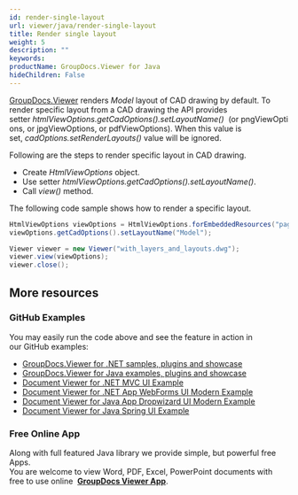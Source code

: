 ```yaml
---
id: render-single-layout
url: viewer/java/render-single-layout
title: Render single layout
weight: 5
description: ""
keywords: 
productName: GroupDocs.Viewer for Java
hideChildren: False
---
```

[GroupDocs.Viewer](https://products.groupdocs.com/viewer/java) renders *Model* layout of CAD drawing by default. To render specific layout from a CAD drawing the API provides setter *htmlViewOptions.getCadOptions().setLayoutName()*  (or pngViewOptions, or jpgViewOptions, or pdfViewOptions). When this value is set, *cadOptions.setRenderLayouts()* value will be ignored.

Following are the steps to render specific layout in CAD drawing.

*   Create *HtmlViewOptions* object.
*   Use setter *htmlViewOptions.getCadOptions().setLayoutName()*.
*   Call *view()* method.

The following code sample shows how to render a specific layout.

```java
HtmlViewOptions viewOptions = HtmlViewOptions.forEmbeddedResources("page_{0}.html");
viewOptions.getCadOptions().setLayoutName("Model");

Viewer viewer = new Viewer("with_layers_and_layouts.dwg");
viewer.view(viewOptions);
viewer.close();
```

## More resources
### GitHub Examples
You may easily run the code above and see the feature in action in our GitHub examples:
*   [GroupDocs.Viewer for .NET samples, plugins and showcase](https://github.com/groupdocs-viewer/GroupDocs.Viewer-for-.NET)    
*   [GroupDocs.Viewer for Java examples, plugins and showcase](https://github.com/groupdocs-viewer/GroupDocs.Viewer-for-Java)    
*   [Document Viewer for .NET MVC UI Example](https://github.com/groupdocs-viewer/GroupDocs.Viewer-for-.NET-MVC)    
*   [Document Viewer for .NET App WebForms UI Modern Example](https://github.com/groupdocs-viewer/GroupDocs.Viewer-for-.NET-WebForms)    
*   [Document Viewer for Java App Dropwizard UI Modern Example](https://github.com/groupdocs-viewer/GroupDocs.Viewer-for-Java-Dropwizard)    
*   [Document Viewer for Java Spring UI Example](https://github.com/groupdocs-viewer/GroupDocs.Viewer-for-Java-Spring)
    
### Free Online App
Along with full featured Java library we provide simple, but powerful free Apps.  
You are welcome to view Word, PDF, Excel, PowerPoint documents with free to use online  **[GroupDocs Viewer App](https://products.groupdocs.app/viewer)**.
